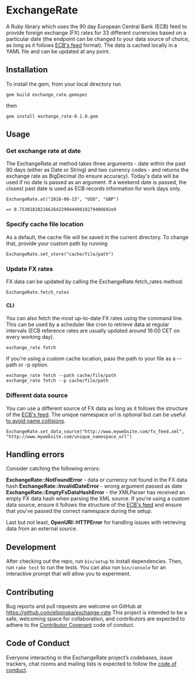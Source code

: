 # ExchangeRate

A Ruby library which uses the 90 day European Central Bank (ECB) feed to provide foreign exchange (FX) rates for 33 different currencies based on a particular date (the endpoint can be changed to your data source of choice, as long as it follows <a href= "http://www.ecb.europa.eu/stats/eurofxref/eurofxref-hist-90d.xml">ECB's feed</a> format). The data is cached locally in a YAML file and can be updated at any point.

## Installation

To install the gem, from your local directory run
```
gem build exchange_rate.gemspec
```
then
```
gem install exchange_rate-0.1.0.gem
```


## Usage

### Get exchange rate at date

The ExchangeRate.at method takes three arguments - date within the past 90 days (either as Date or String) and two currency codes - and returns the exchange rate as BigDecimal (to ensure accuracy). Today's data will be used if no date is passed as an argument. If a weekend date is passed, the closest past date is used as ECB records information for work days only.

```
ExchangeRate.at("2018-06-15", "USD", "GBP")

=> 0.75301828216626422904449810279406692e0
```

### Specify cache file location

As a default, the cache file will be saved in the current directory. To change that, provide your custom path by running

```
ExchangeRate.set_store("cache/file/path")
```


### Update FX rates

FX data can be updated by calling the ExchangeRate.fetch_rates method.

```
ExchangeRate.fetch_rates
```

#### CLI

You can also fetch the most up-to-date FX rates using the command line. This can be used by a scheduler like cron to retrieve data at regular intervals (ECB reference rates are usually updated around 16:00 CET on every working day).

```
exchange_rate fetch
```

If you're using a custom cache location, pass the path to your file as a --path or -p option.

```
exchange_rate fetch --path cache/file/path
exchange_rate fetch --p cache/file/path
```

### Different data source

You can use a different source of FX data as long as it follows the structure of the <a href= "http://www.ecb.europa.eu/stats/eurofxref/eurofxref-hist-90d.xml">ECB's feed</a>. The unique namespace url is optional but can be useful <a href="http://www.nokogiri.org/tutorials/searching_a_xml_html_document.html#namespaces">to avoid name collisions</a>.

```
ExchangeRate.set_data_source("http://www.mywebsite.com/fx_feed.xml", "http://www.mywebsite.com/unique_namespace_url")
```
## Handling errors

Consider catching the following errors:

<b>ExchangeRate::NotFoundError</b> - data or currency not found in the FX data hash
<b>ExchangeRate::InvalidDateError</b> - wrong argument passed as date
<b>ExchangeRate::EmptyFxDataHashError</b> - the XMLParser has received an empty FX data hash when parsing the XML source. If you're using a custom data source, ensure it follows the structure of the <a href= "http://www.ecb.europa.eu/stats/eurofxref/eurofxref-hist-90d.xml">ECB's feed</a> and ensure that you've passed the correct namespace during the setup.

Last but not least, <b>OpenURI::HTTPError</b> for handling issues with retrieving data from an external source.

## Development

After checking out the repo, run `bin/setup` to install dependencies. Then, run `rake test` to run the tests. You can also run `bin/console` for an interactive prompt that will allow you to experiment.

## Contributing

Bug reports and pull requests are welcome on GitHub at https://github.com/elipinska/exchange-rate This project is intended to be a safe, welcoming space for collaboration, and contributors are expected to adhere to the [Contributor Covenant](http://contributor-covenant.org) code of conduct.

## Code of Conduct

Everyone interacting in the ExchangeRate project’s codebases, issue trackers, chat rooms and mailing lists is expected to follow the [code of conduct](https://github.com/elipinska/exchange_rate/blob/master/CODE_OF_CONDUCT.md).
